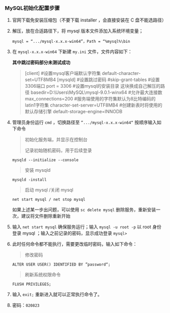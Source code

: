 ### MySQL初始化配置步骤

1. 官网下载免安装压缩包（不要下载 installer ，会直接安装在 C 盘不能选路径）

2. 解压，放在合适路径下，将 mysql 版本文件添加入系统环境变量；

   `mysql = “.../mysql-x.x.x-win64”，Path = “%mysql%\bin`

3. 在 `mysql-x.x.x-win64` 下新建 `my.ini` 文件，文件内容如下：

   **其中跳过密码部分未测试成功**

   > [client]
   > #设置mysql客户端默认字符集
   > default-character-set=UTF8MB4
   > [mysqld]
   > #设置跳过密码
   > #skip-grant-tables
   > #设置3306端口
   > port = 3306
   > #设置mysql的安装目录 这块换成自己解压的路径
   > basedir=D:\\Users\\MySQL\\mysql-9.0.1-winx64
   > #允许最大连接数
   > max_connections=200
   > #服务端使用的字符集默认为8比特编码的latin1字符集
   > character-set-server=UTF8MB4
   > #创建新表时将使用的默认存储引擎
   > default-storage-engine=INNODB

4. 管理员身份运行 `cmd` ，切换路径至 `”.../mysql-x.x.x-win64“` 按顺序输入如下命令

   > 初始化服务端，并显示在控制台
   >
   > 记录初始随机密码，用于后续登录

   `mysqld --initialize --console`

   > 安装 mysqld

   `mysqld -install`

   > 启动 mysql /关闭 mysql
   
   `net start mysql / net stop mysql`
   
   如果上述某一步出问题，可以使用 `sc delete mysql` 删除服务，重新安装一次，建议将文件删除重新开始

5. 输入 `net start mysql` 确保服务运行；输入 `mysql -u root -p` 以 root 身份登录 mysql ；输入之前记录的密码，显示成功登录 `mysql>`

6. 此时任何命令都不能执行，需要更改临时密码，输入如下命令：

   > 修改密码

   `ALTER USER USER() IDENTIFIED BY ”password“;`

   > 刷新系统权限命令

   `FLUSH PRIVILEGES; `

7. 输入 `exit;` 重新进入就可以正常执行命令了。

8. 密码：`020823`